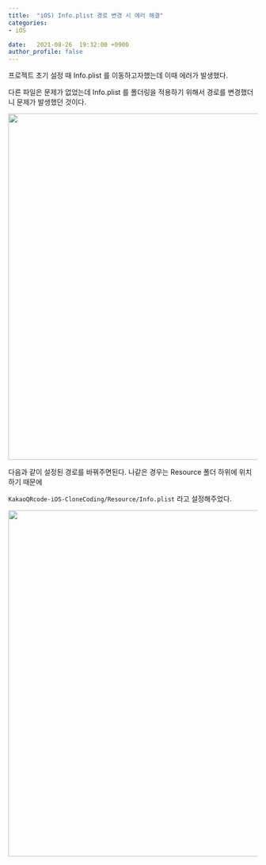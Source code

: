```yaml
---
title:  "iOS) Info.plist 경로 변경 시 에러 해결"
categories:
- iOS

date:   2021-08-26  19:32:00 +0900
author_profile: false
---
```

프로젝트 초기 설정 때 Info.plist 를 이동하고자했는데 이때 에러가 발생했다.

다른 파일은 문제가 없었는데 Info.plist 를 폴더링을 적용하기 위해서 경로를 변경했더니 문제가 발생했던 것이다.

<img src ="https://user-images.githubusercontent.com/69136340/130947667-647fbb27-a876-44bf-abed-72f3dcdef614.png" width ="700">

다음과 같이 설정된 경로를 바꿔주면된다. 나같은 경우는 Resource 폴더 하위에 위치하기 때문에

`KakaoQRcode-iOS-CloneCoding/Resource/Info.plist` 라고 설정해주었다.

<img src ="https://user-images.githubusercontent.com/69136340/130947672-827df969-9f92-4428-bd5a-c654f4944051.png" width ="700">
